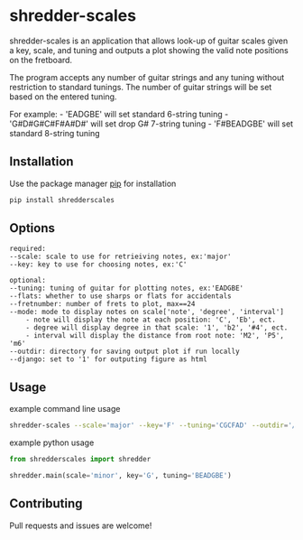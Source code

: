# shredder-scales

shredder-scales is an application that allows look-up of 
guitar scales given a key, scale, and tuning and outputs
a plot showing the valid note positions on the fretboard. 

The program accepts any number of guitar strings and any tuning 
without restriction to standard tunings. The number of guitar
strings will be set based on the entered tuning.

For example: 
	- 'EADGBE' will set standard 6-string tuning
	- 'G#D#G#C#F#A#D#' will set drop G# 7-string tuning
	- 'F#BEADGBE' will set standard 8-string tuning

## Installation

Use the package manager [pip](https://pypi.org/project/pip/) for installation

```bash
pip install shredderscales
```

## Options
	required:
	--scale: scale to use for retrieiving notes, ex:'major'
	--key: key to use for choosing notes, ex:'C'
	
	optional:
	--tuning: tuning of guitar for plotting notes, ex:'EADGBE'
	--flats: whether to use sharps or flats for accidentals
	--fretnumber: number of frets to plot, max==24 
	--mode: mode to display notes on scale['note', 'degree', 'interval']
		- note will display the note at each position: 'C', 'Eb', ect.
		- degree will display degree in that scale: '1', 'b2', '#4', ect.
		- interval will display the distance from root note: 'M2', 'P5', 'm6'
	--outdir: directory for saving output plot if run locally
	--django: set to '1' for outputing figure as html


## Usage

example command line usage

```bash
shredder-scales --scale='major' --key='F' --tuning='CGCFAD' --outdir='/path/to/outdir'
```

example python usage

```python
from shredderscales import shredder

shredder.main(scale='minor', key='G', tuning='BEADGBE')
```

## Contributing

Pull requests and issues are welcome!
